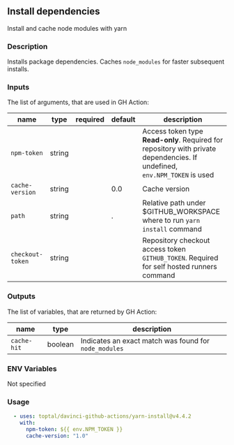 ## Install dependencies

Install and cache node modules with yarn

### Description

Installs package dependencies. Caches `node_modules` for faster subsequent installs.

### Inputs

The list of arguments, that are used in GH Action:

| name            | type   | required | default | description                                                                                                               |
| --------------- | ------ | -------- | ------- | ------------------------------------------------------------------------------------------------------------------------- |
| `npm-token`     | string |          |         | Access token type **Read-only**. Required for repository with private dependencies. If undefined, `env.NPM_TOKEN` is used |
| `cache-version` | string |          | 0.0     | Cache version                                                                                                             |
| `path`          | string |          | .       | Relative path under $GITHUB\_WORKSPACE where to run `yarn install` command                                                |
| `checkout-token`          | string |          |        | Repository checkout access token `GITHUB_TOKEN`. Required for self hosted runners command                                                |

### Outputs

The list of variables, that are returned by GH Action:

| name        | type    | description                                           |
| ----------- | ------- | ----------------------------------------------------- |
| `cache-hit` | boolean | Indicates an exact match was found for `node_modules` |

### ENV Variables

Not specified

### Usage

```yaml
  - uses: toptal/davinci-github-actions/yarn-install@v4.4.2
    with:
      npm-token: ${{ env.NPM_TOKEN }}
      cache-version: "1.0"
```
